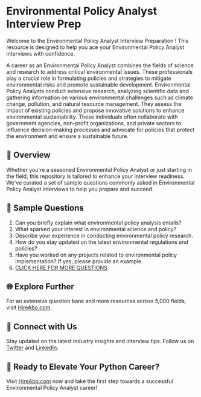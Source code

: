 # Environmental Policy Analyst Interview Prep

Welcome to the Environmental Policy Analyst Interview Preparation ! This resource is designed to help you ace your Environmental Policy Analyst interviews with confidence.

A career as an Environmental Policy Analyst combines the fields of science and research to address critical environmental issues. These professionals play a crucial role in formulating policies and strategies to mitigate environmental risks and promote sustainable development. Environmental Policy Analysts conduct extensive research, analyzing scientific data and gathering information on various environmental challenges such as climate change, pollution, and natural resource management. They assess the impact of existing policies and propose innovative solutions to enhance environmental sustainability. These individuals often collaborate with government agencies, non-profit organizations, and private sectors to influence decision-making processes and advocate for policies that protect the environment and ensure a sustainable future.

## 🚀 Overview

Whether you're a seasoned Environmental Policy Analyst or just starting in the field, this repository is tailored to enhance your interview readiness. We've curated a set of sample questions commonly asked in Environmental Policy Analyst interviews to help you prepare and succeed.

## 📝 Sample Questions

1. Can you briefly explain what environmental policy analysis entails?
2. What sparked your interest in environmental science and policy?
3. Describe your experience in conducting environmental policy research.
4. How do you stay updated on the latest environmental regulations and policies?
5. Have you worked on any projects related to environmental policy implementation? If yes, please provide an example.
6. [CLICK HERE FOR MORE QUESTIONS](https://hireabo.com/job/5_3_18/Environmental%20Policy%20Analyst)

## 🌐 Explore Further

For an extensive question bank and more resources across 5,000 fields, visit [HireAbo.com](https://www.hireabo.com).

## 📱 Connect with Us

Stay updated on the latest industry insights and interview tips. Follow us on [Twitter](https://twitter.com/hireabo) and [LinkedIn](https://www.linkedin.com/in/hire-abo-3609972a8/).

## 🚀 Ready to Elevate Your Python Career?

Visit [HireAbo.com](https://www.hireabo.com) now and take the first step towards a successful Environmental Policy Analyst career!